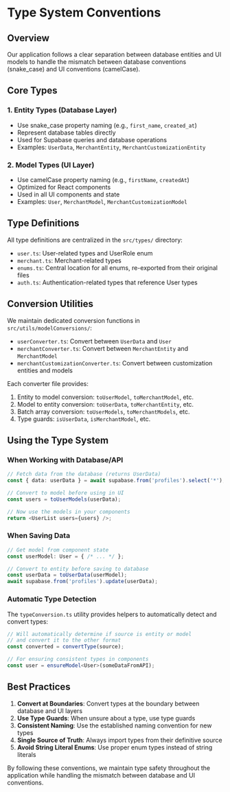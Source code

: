 
# Type System Conventions

## Overview

Our application follows a clear separation between database entities and UI models to handle the mismatch between database conventions (snake_case) and UI conventions (camelCase).

## Core Types

### 1. Entity Types (Database Layer)

- Use snake_case property naming (e.g., `first_name`, `created_at`)
- Represent database tables directly
- Used for Supabase queries and database operations
- Examples: `UserData`, `MerchantEntity`, `MerchantCustomizationEntity`

### 2. Model Types (UI Layer)

- Use camelCase property naming (e.g., `firstName`, `createdAt`)
- Optimized for React components
- Used in all UI components and state
- Examples: `User`, `MerchantModel`, `MerchantCustomizationModel`

## Type Definitions

All type definitions are centralized in the `src/types/` directory:

- `user.ts`: User-related types and UserRole enum
- `merchant.ts`: Merchant-related types
- `enums.ts`: Central location for all enums, re-exported from their original files
- `auth.ts`: Authentication-related types that reference User types

## Conversion Utilities

We maintain dedicated conversion functions in `src/utils/modelConversions/`:

- `userConverter.ts`: Convert between `UserData` and `User`
- `merchantConverter.ts`: Convert between `MerchantEntity` and `MerchantModel`
- `merchantCustomizationConverter.ts`: Convert between customization entities and models

Each converter file provides:

1. Entity to model conversion: `toUserModel`, `toMerchantModel`, etc.
2. Model to entity conversion: `toUserData`, `toMerchantEntity`, etc.
3. Batch array conversion: `toUserModels`, `toMerchantModels`, etc.
4. Type guards: `isUserData`, `isMerchantModel`, etc.

## Using the Type System

### When Working with Database/API

```typescript
// Fetch data from the database (returns UserData)
const { data: userData } = await supabase.from('profiles').select('*');

// Convert to model before using in UI
const users = toUserModels(userData);

// Now use the models in your components
return <UserList users={users} />;
```

### When Saving Data

```typescript
// Get model from component state
const userModel: User = { /* ... */ };

// Convert to entity before saving to database
const userData = toUserData(userModel);
await supabase.from('profiles').update(userData);
```

### Automatic Type Detection

The `typeConversion.ts` utility provides helpers to automatically detect and convert types:

```typescript
// Will automatically determine if source is entity or model
// and convert it to the other format
const converted = convertType(source);

// For ensuring consistent types in components
const user = ensureModel<User>(someDataFromAPI);
```

## Best Practices

1. **Convert at Boundaries**: Convert types at the boundary between database and UI layers
2. **Use Type Guards**: When unsure about a type, use type guards
3. **Consistent Naming**: Use the established naming convention for new types
4. **Single Source of Truth**: Always import types from their definitive source
5. **Avoid String Literal Enums**: Use proper enum types instead of string literals

By following these conventions, we maintain type safety throughout the application while handling the mismatch between database and UI conventions.
